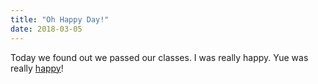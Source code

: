 ```yaml
---
title: "Oh Happy Day!"
date: 2018-03-05
---
```

Today we found out we passed our classes. I was really happy. Yue was really [happy](https://media.giphy.com/media/hZj44bR9FVI3K/giphy.gif)!
